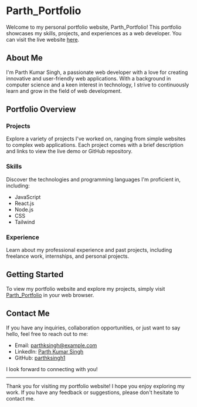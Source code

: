 # Parth_Portfolio

Welcome to my personal portfolio website, Parth_Portfolio! This portfolio showcases my skills, projects, and experiences as a web developer. You can visit the live website [here](https://parthksingh-portfolio.vercel.app/).

## About Me

I'm Parth Kumar Singh, a passionate web developer with a love for creating innovative and user-friendly web applications. With a background in computer science and a keen interest in technology, I strive to continuously learn and grow in the field of web development.

## Portfolio Overview

### Projects

Explore a variety of projects I've worked on, ranging from simple websites to complex web applications. Each project comes with a brief description and links to view the live demo or GitHub repository.

### Skills

Discover the technologies and programming languages I'm proficient in, including:

- JavaScript
- React.js
- Node.js
- CSS
- Tailwind

### Experience

Learn about my professional experience and past projects, including freelance work, internships, and personal projects.

## Getting Started

To view my portfolio website and explore my projects, simply visit [Parth_Portfolio](https://parthksingh-portfolio.vercel.app/) in your web browser.

## Contact Me

If you have any inquiries, collaboration opportunities, or just want to say hello, feel free to reach out to me:

- Email: parthksingh@example.com
- LinkedIn: [Parth Kumar Singh](https://www.linkedin.com/in/parthksingh/)
- GitHub: [parthksingh1](https://github.com/parthksingh1)

I look forward to connecting with you!

---

Thank you for visiting my portfolio website! I hope you enjoy exploring my work. If you have any feedback or suggestions, please don't hesitate to contact me.
